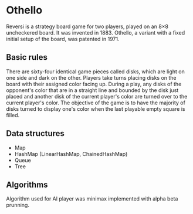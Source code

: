 # Othello

Reversi is a strategy board game for two players, played on an 8×8 uncheckered board. It was invented in 1883. Othello, a variant with a fixed initial setup of the board, was patented in 1971.

## Basic rules

There are sixty-four identical game pieces called disks, which are light on one side and dark on the other. Players take turns placing disks on the board with their assigned color facing up. During a play, any disks of the opponent's color that are in a straight line and bounded by the disk just placed and another disk of the current player's color are turned over to the current player's color. The objective of the game is to have the majority of disks turned to display one's color when the last playable empty square is filled.

## Data structures
- Map
- HashMap (LinearHashMap, ChainedHashMap)
- Queue
- Tree

## Algorithms
Algorithm used for AI player was minimax implemented with alpha beta prunning.
